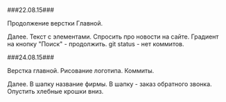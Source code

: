 ###22.08.15###

Продолжение верстки Главной.

Далее. Текст с элементами. Спросить про новости на сайте.
Градиент на кнопку "Поиск" - продолжить. git status - нет коммитов.

###24.08.15###

Верстка главной. 
Рисование логотипа.
Коммиты.

Далее. В шапку название фирмы. В шапку - заказ обратного звонка.
Опустить хлебные крошки вниз.